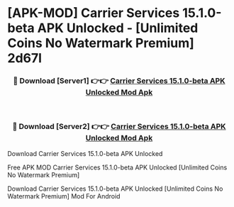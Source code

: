 # [APK-MOD] Carrier Services 15.1.0-beta APK Unlocked - [Unlimited Coins No Watermark Premium] 2d67l



<div align="center">
<h3>🔴 Download [Server1] 👉👉 <a href="https://momento.my/?title=Carrier_Services_15.1.0-beta_APK_Unlocked">Carrier Services 15.1.0-beta APK Unlocked Mod Apk</a></h3><br>

<h3>🔴 Download [Server2] 👉👉 <a href="https://momento.my/?title=Carrier_Services_15.1.0-beta_APK_Unlocked">Carrier Services 15.1.0-beta APK Unlocked Mod Apk</a></h3>
</div>



Download Carrier Services 15.1.0-beta APK Unlocked 

Free APK MOD Carrier Services 15.1.0-beta APK Unlocked [Unlimited Coins No Watermark Premium]

Download Carrier Services 15.1.0-beta APK Unlocked [Unlimited Coins No Watermark Premium] Mod For Android
